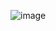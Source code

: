 ![image](https://user-images.githubusercontent.com/63789702/186151455-d70f100d-2641-4cad-aa62-0c51e0ea74a6.png)

